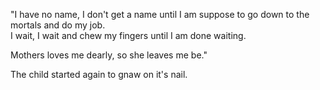 "I have no name, I don't get a name until I am suppose to go down to the mortals and do my job.  
I wait, I wait and chew my fingers until I am done waiting.  

Mothers loves me dearly, so she leaves me be."

The child started again to gnaw on it's nail.